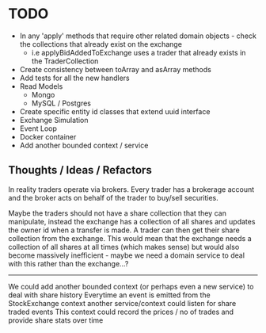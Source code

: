 # TODO

- In any 'apply' methods that require other related domain objects - check the collections that already exist on the exchange
  - i.e applyBidAddedToExchange uses a trader that already exists in the TraderCollection
- Create consistency between toArray and asArray methods
- Add tests for all the new handlers
- Read Models
  - Mongo
  - MySQL / Postgres
- Create specific entity id classes that extend uuid interface
- Exchange Simulation
- Event Loop
- Docker container 
- Add another bounded context / service


## Thoughts / Ideas / Refactors

In reality traders operate via brokers. Every trader has a brokerage account and the broker acts on behalf of the trader to buy/sell securities.

Maybe the traders should not have a share collection that they can manipulate, instead the exchange has a collection of all shares and updates the owner id when a transfer is made.
A trader can then get their share collection from the exchange.
This would mean that the exchange needs a collection of all shares at all times (which makes sense) but would also become massively inefficient - maybe we need a domain service to deal with this rather than the exchange...?

---

We could add another bounded context (or perhaps even a new service) to deal with share history
Everytime an event is emitted from the StockExchange context another service/context could listen for share traded events
This context could record the prices / no of trades and provide share stats over time 